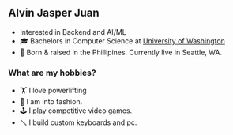 ## Alvin Jasper Juan

- Interested in Backend and AI/ML
- 🎓 Bachelors in Computer Science at [University of Washington](https://www.washington.edu/)
- 📍 Born & raised in the Phillipines. Currently live in Seattle, WA.

### What are my hobbies?
- 🏋️ I love powerlifting
- 👟 I am into fashion.
- 🕹️ I play competitive video games.
- 🪛 I build custom keyboards and pc.
